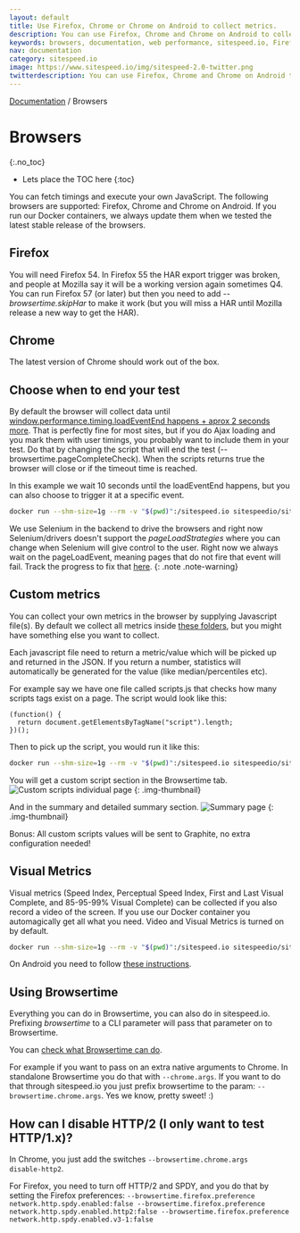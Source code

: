 ```yaml
---
layout: default
title: Use Firefox, Chrome or Chrome on Android to collect metrics.
description: You can use Firefox, Chrome and Chrome on Android to collect metrics. You need make sure you have a set connectivity when you test, and you do that with Docker networks or throttle.
keywords: browsers, documentation, web performance, sitespeed.io, Firefox, Chrome
nav: documentation
category: sitespeed.io
image: https://www.sitespeed.io/img/sitespeed-2.0-twitter.png
twitterdescription: You can use Firefox, Chrome and Chrome on Android to collect metrics.
---
```

[Documentation]({{site.baseurl}}/documentation/sitespeed.io/) / Browsers

# Browsers
{:.no_toc}

* Lets place the TOC here
{:toc}

You can fetch timings and execute your own JavaScript. The following browsers are supported: Firefox, Chrome and Chrome on Android. If you run our Docker containers, we always update them when we tested the latest stable release of the browsers.

## Firefox
You will need Firefox 54. In Firefox 55 the HAR export trigger was broken, and people at Mozilla say it will be a working version again sometimes Q4. You can run Firefox 57 (or later) but then you need to add *--browsertime.skipHar* to make it work (but you will miss a HAR until Mozilla release a new way to get the HAR).

## Chrome
The latest version of Chrome should work out of the box.

## Choose when to end your test
By default the browser will collect data until  [window.performance.timing.loadEventEnd happens + aprox 2 seconds more](https://github.com/sitespeedio/browsertime/blob/d68261e554470f7b9df28797502f5edac3ace2e3/lib/core/seleniumRunner.js#L15). That is perfectly fine for most sites, but if you do Ajax loading and you mark them with user timings, you probably want to include them in your test. Do that by changing the script that will end the test (--browsertime.pageCompleteCheck). When the scripts returns true the browser will close or if the timeout time is reached.

In this example we wait 10 seconds until the loadEventEnd happens, but you can also choose to trigger it at a specific event.

~~~bash
docker run --shm-size=1g --rm -v "$(pwd)":/sitespeed.io sitespeedio/sitespeed.io https://www.sitespeed.io --browsertime.pageCompleteCheck 'return (function() {try { return (Date.now() - window.performance.timing.loadEventEnd) > 10000;} catch(e) {} return true;})()'
~~~

We use Selenium in the backend to drive the browsers and right now Selenium/drivers doesn't support the *pageLoadStrategies* where you can change when Selenium will give control to the user. Right now we always wait on the pageLoadEvent, meaning pages that do not fire that event will fail. Track the progress to fix that [here](https://github.com/sitespeedio/browsertime/issues/186).
{: .note .note-warning}

## Custom metrics

You can collect your own metrics in the browser by supplying Javascript file(s). By default we collect all metrics inside [these folders](https://github.com/sitespeedio/browsertime/tree/master/browserscripts), but you might have something else you want to collect.

Each javascript file need to return a metric/value which will be picked up and returned in the JSON. If you return a number, statistics will automatically be generated for the value (like median/percentiles etc).

For example say we have one file called scripts.js that checks how many scripts tags exist on a page. The script would look like this:

~~~
(function() {
  return document.getElementsByTagName("script").length;
})();
~~~

Then to pick up the script, you would run it like this:

~~~bash
docker run --shm-size=1g --rm -v "$(pwd)":/sitespeed.io sitespeedio/sitespeed.io https://www.sitespeed.io --browsertime.script scripts.js -b firefox
~~~

You will get a custom script section in the Browsertime tab.
![Custom scripts individual page]({{site.baseurl}}/img/customscripts.png)
{: .img-thumbnail}

And in the summary and detailed summary section.
![Summary page]({{site.baseurl}}/img/summary.png)
{: .img-thumbnail}

Bonus: All custom scripts values will be sent to Graphite, no extra configuration needed!

## Visual Metrics

Visual metrics (Speed Index, Perceptual Speed Index, First and Last Visual Complete, and 85-95-99% Visual Complete) can be collected if you also record a video of the screen. If you use our Docker container you automagically get all what you need. Video and Visual Metrics is turned on by default.

~~~bash
docker run --shm-size=1g --rm -v "$(pwd)":/sitespeed.io sitespeedio/sitespeed.io https://www.sitespeed.io/
~~~

On Android you need to follow [these instructions]({{site.baseurl}}/documentation/sitespeed.io/mobile-phones/#video-and-speedindex).

## Using Browsertime
Everything you can do in Browsertime, you can also do in sitespeed.io. Prefixing *browsertime* to a CLI parameter will pass that parameter on to Browsertime.

You can [check what Browsertime can do]({{site.baseurl}}/documentation/browsertime/configuration/).

For example if you want to pass on an extra native arguments to Chrome. In standalone Browsertime you do that with <code>--chrome.args</code>. If you want to do that through sitespeed.io you just prefix browsertime to the param: <code>--browsertime.chrome.args</code>. Yes we know, pretty sweet! :)

## How can I disable HTTP/2 (I only want to test HTTP/1.x)?
In Chrome, you just add the switches <code>--browsertime.chrome.args disable-http2</code>.

For Firefox, you need to turn off HTTP/2 and SPDY, and you do that by setting the Firefox preferences:
<code>--browsertime.firefox.preference network.http.spdy.enabled:false --browsertime.firefox.preference network.http.spdy.enabled.http2:false --browsertime.firefox.preference network.http.spdy.enabled.v3-1:false</code>
